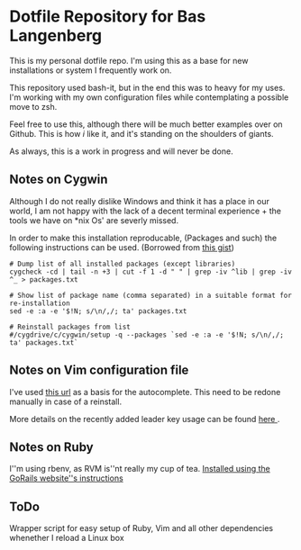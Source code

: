 # Dotfile Repository for Bas Langenberg

This is my personal dotfile repo. I'm using this as a base for new installations or system I frequently work on.

This repository used bash-it, but in the end this was to heavy for my uses. I'm working with my own configuration files while contemplating a possible move to zsh.

Feel free to use this, although there will be much better examples over on Github. This is how *i* like it, and it's standing on the shoulders of giants.

As always, this is a work in progress and will never be done.

## Notes on Cygwin
Although I do not really dislike Windows and think it has a place in our world, I am not happy with the lack of a decent terminal experience + the tools we have on *nix Os' are severly missed.

In order to make this installation reproducable, (Packages and such) the following instructions can be used. (Borrowed from [this gist](https://gist.github.com/maxxd/6753145))

    # Dump list of all installed packages (except libraries)
    cygcheck -cd | tail -n +3 | cut -f 1 -d " " | grep -iv ^lib | grep -iv ^_ > packages.txt
    
    # Show list of package name (comma separated) in a suitable format for re-installation
    sed -e :a -e '$!N; s/\n/,/; ta' packages.txt
    
    # Reinstall packages from list
    #/cygdrive/c/cygwin/setup -q --packages `sed -e :a -e '$!N; s/\n/,/; ta' packages.txt`

## Notes on Vim configuration file
I've used [this url](http://tilvim.com/2013/08/21/js-autocomplete.html) as a basis for the autocomplete. This need to be redone manually in case of a reinstall.

More details on the recently added leader key usage can be found [ here ]( http://sheerun.net/2014/03/21/how-to-boost-your-vim-productivity/ ).

## Notes on Ruby
I''m using rbenv, as RVM is''nt really my cup of tea. [Installed using the GoRails website''s instructions](https://gorails.com/setup/ubuntu/15.10)

## ToDo
Wrapper script for easy setup of Ruby, Vim and all other dependencies whenether I reload a Linux box
